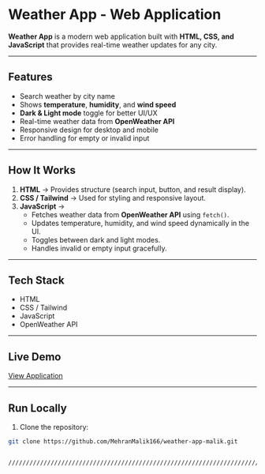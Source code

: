 
# Weather App - Web Application

**Weather App** is a modern web application built with **HTML, CSS, and JavaScript** that provides real-time weather updates for any city.

---

## Features
- Search weather by city name  
- Shows **temperature**, **humidity**, and **wind speed**  
- **Dark & Light mode** toggle for better UI/UX  
- Real-time weather data from **OpenWeather API**  
- Responsive design for desktop and mobile  
- Error handling for empty or invalid input  

---

## How It Works
1. **HTML** → Provides structure (search input, button, and result display).  
2. **CSS / Tailwind** → Used for styling and responsive layout.  
3. **JavaScript** →  
   - Fetches weather data from **OpenWeather API** using `fetch()`.  
   - Updates temperature, humidity, and wind speed dynamically in the UI.  
   - Toggles between dark and light modes.  
   - Handles invalid or empty input gracefully.  

---

## Tech Stack
- HTML  
- CSS / Tailwind  
- JavaScript  
- OpenWeather API  

---

## Live Demo
[View Application](https://weather-app-malik.netlify.app)

---

## Run Locally
1. Clone the repository:
```bash
git clone https://github.com/MehranMalik166/weather-app-malik.git


/////////////////////////////////////////////////////////////////////////
